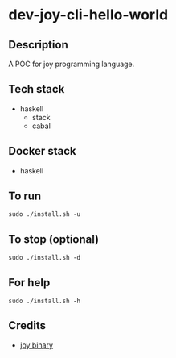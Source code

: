# dev-joy-cli-hello-world

## Description
A POC for joy programming language.

## Tech stack
- haskell
    - stack
    - cabal

## Docker stack
- haskell

## To run
`sudo ./install.sh -u`

## To stop (optional)
`sudo ./install.sh -d`

## For help
`sudo ./install.sh -h`

## Credits
- [joy binary](https://github.com/owainlewis/joy.git)

